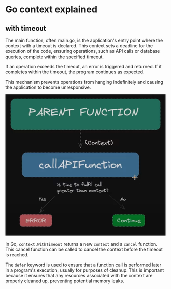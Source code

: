 # Go context explained 

## with timeout

The main function, often main.go, is the application's entry point where the context with a timeout is declared. This context sets a deadline for the execution of the code, ensuring operations, such as API calls or database queries, complete within the specified timeout. 

If an operation exceeds the timeout, an error is triggered and returned. If it completes within the timeout, the program continues as expected. 

This mechanism prevents operations from hanging indefinitely and causing the application to become unresponsive.

![go context](go-context.png)

In Go, `context.WithTimeout` returns a new `context` and a `cancel` function. This cancel function can be called to cancel the context before the timeout is reached.

The `defer` keyword is used to ensure that a function call is performed later in a program's execution, usually for purposes of cleanup. This is important because it ensures that any resources associated with the context are properly cleaned up, preventing potential memory leaks.